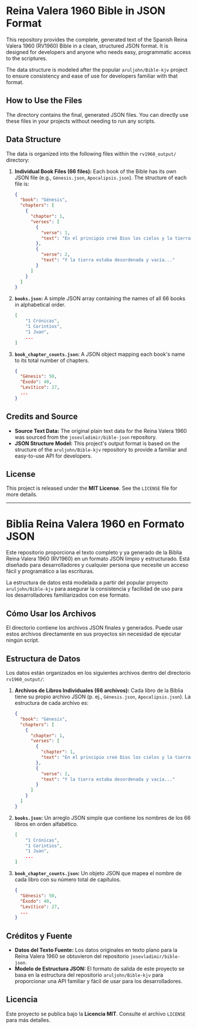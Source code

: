 # Reina Valera 1960 Bible in JSON Format

This repository provides the complete, generated text of the Spanish Reina Valera 1960 (RV1960) Bible in a clean, structured JSON format. It is designed for developers and anyone who needs easy, programmatic access to the scriptures.

The data structure is modeled after the popular `aruljohn/Bible-kjv` project to ensure consistency and ease of use for developers familiar with that format.

## How to Use the Files

The directory contains the final, generated JSON files. You can directly use these files in your projects without needing to run any scripts.

## Data Structure

The data is organized into the following files within the `rv1960_output/` directory:

1.  **Individual Book Files (66 files):** Each book of the Bible has its own JSON file (e.g., `Génesis.json`, `Apocalipsis.json`). The structure of each file is:

    ```json
    {
      "book": "Génesis",
      "chapters": [
        {
          "chapter": 1,
          "verses": [
            {
              "verse": 1,
              "text": "En el principio creó Dios los cielos y la tierra."
            },
            {
              "verse": 2,
              "text": "Y la tierra estaba desordenada y vacía..."
            }
          ]
        }
      ]
    }
    ```

2.  **`books.json`:** A simple JSON array containing the names of all 66 books in alphabetical order.

    ```json
    [
        "1 Crónicas",
        "1 Corintios",
        "1 Juan",
        ...
    ]
    ```

3.  **`book_chapter_counts.json`:** A JSON object mapping each book's name to its total number of chapters.

    ```json
    {
      "Génesis": 50,
      "Éxodo": 40,
      "Levítico": 27,
      ...
    }
    ```

## Credits and Source

* **Source Text Data:** The original plain text data for the Reina Valera 1960 was sourced from the `josevladimir/bible-json` repository.
* **JSON Structure Model:** This project's output format is based on the structure of the `aruljohn/Bible-kjv` repository to provide a familiar and easy-to-use API for developers.

## License

This project is released under the **MIT License**. See the `LICENSE` file for more details.

---

# Biblia Reina Valera 1960 en Formato JSON

Este repositorio proporciona el texto completo y ya generado de la Biblia Reina Valera 1960 (RV1960) en un formato JSON limpio y estructurado. Está diseñado para desarrolladores y cualquier persona que necesite un acceso fácil y programático a las escrituras.

La estructura de datos está modelada a partir del popular proyecto `aruljohn/Bible-kjv` para asegurar la consistencia y facilidad de uso para los desarrolladores familiarizados con ese formato.

## Cómo Usar los Archivos

El directorio contiene los archivos JSON finales y generados. Puede usar estos archivos directamente en sus proyectos sin necesidad de ejecutar ningún script.

## Estructura de Datos

Los datos están organizados en los siguientes archivos dentro del directorio `rv1960_output/`:

1.  **Archivos de Libros Individuales (66 archivos):** Cada libro de la Biblia tiene su propio archivo JSON (p. ej., `Génesis.json`, `Apocalipsis.json`). La estructura de cada archivo es:

    ```json
    {
      "book": "Génesis",
      "chapters": [
        {
          "chapter": 1,
          "verses": [
            {
              "chapter": 1,
              "text": "En el principio creó Dios los cielos y la tierra."
            },
            {
              "verse": 2,
              "text": "Y la tierra estaba desordenada y vacía..."
            }
          ]
        }
      ]
    }
    ```

2.  **`books.json`:** Un arreglo JSON simple que contiene los nombres de los 66 libros en orden alfabético.

    ```json
    [
        "1 Crónicas",
        "1 Corintios",
        "1 Juan",
        ...
    ]
    ```

3.  **`book_chapter_counts.json`:** Un objeto JSON que mapea el nombre de cada libro con su número total de capítulos.

    ```json
    {
      "Génesis": 50,
      "Éxodo": 40,
      "Levítico": 27,
      ...
    }
    ```

## Créditos y Fuente

* **Datos del Texto Fuente:** Los datos originales en texto plano para la Reina Valera 1960 se obtuvieron del repositorio `josevladimir/bible-json`.
* **Modelo de Estructura JSON:** El formato de salida de este proyecto se basa en la estructura del repositorio `aruljohn/Bible-kjv` para proporcionar una API familiar y fácil de usar para los desarrolladores.

## Licencia

Este proyecto se publica bajo la **Licencia MIT**. Consulte el archivo `LICENSE` para más detalles.
